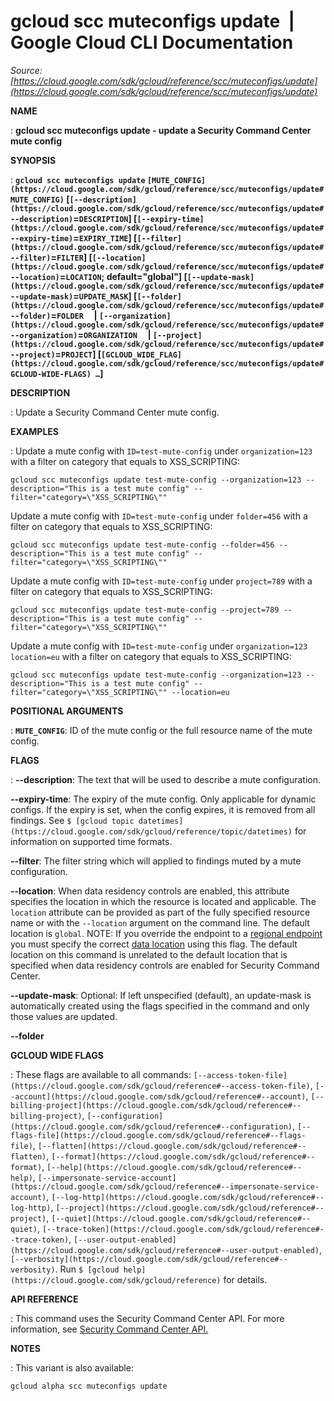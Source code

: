 # gcloud scc muteconfigs update  |  Google Cloud CLI Documentation

*Source: [https://cloud.google.com/sdk/gcloud/reference/scc/muteconfigs/update](https://cloud.google.com/sdk/gcloud/reference/scc/muteconfigs/update)*

**NAME**

: **gcloud scc muteconfigs update - update a Security Command Center mute config**

**SYNOPSIS**

: **`gcloud scc muteconfigs update` `[MUTE_CONFIG](https://cloud.google.com/sdk/gcloud/reference/scc/muteconfigs/update#MUTE_CONFIG)` [`[--description](https://cloud.google.com/sdk/gcloud/reference/scc/muteconfigs/update#--description)`=`DESCRIPTION`] [`[--expiry-time](https://cloud.google.com/sdk/gcloud/reference/scc/muteconfigs/update#--expiry-time)`=`EXPIRY_TIME`] [`[--filter](https://cloud.google.com/sdk/gcloud/reference/scc/muteconfigs/update#--filter)`=`FILTER`] [`[--location](https://cloud.google.com/sdk/gcloud/reference/scc/muteconfigs/update#--location)`=`LOCATION`; default="global"] [`[--update-mask](https://cloud.google.com/sdk/gcloud/reference/scc/muteconfigs/update#--update-mask)`=`UPDATE_MASK`] [`[--folder](https://cloud.google.com/sdk/gcloud/reference/scc/muteconfigs/update#--folder)`=`FOLDER`     | `[--organization](https://cloud.google.com/sdk/gcloud/reference/scc/muteconfigs/update#--organization)`=`ORGANIZATION`     | `[--project](https://cloud.google.com/sdk/gcloud/reference/scc/muteconfigs/update#--project)`=`PROJECT`] [`[GCLOUD_WIDE_FLAG](https://cloud.google.com/sdk/gcloud/reference/scc/muteconfigs/update#GCLOUD-WIDE-FLAGS) …`]**

**DESCRIPTION**

: Update a Security Command Center mute config.

**EXAMPLES**

: Update a mute config with
``ID=test-mute-config`` under
``organization=123`` with a filter on category
that equals to XSS_SCRIPTING:

```
gcloud scc muteconfigs update test-mute-config --organization=123 --description="This is a test mute config" --filter="category=\"XSS_SCRIPTING\""
```

Update a mute config with
``ID=test-mute-config`` under
``folder=456`` with a filter on category that
equals to XSS_SCRIPTING:

```
gcloud scc muteconfigs update test-mute-config --folder=456 --description="This is a test mute config" --filter="category=\"XSS_SCRIPTING\""
```

Update a mute config with
``ID=test-mute-config`` under
``project=789`` with a filter on category that
equals to XSS_SCRIPTING:

```
gcloud scc muteconfigs update test-mute-config --project=789 --description="This is a test mute config" --filter="category=\"XSS_SCRIPTING\""
```

Update a mute config with
``ID=test-mute-config`` under
``organization=123`` `location=eu`
with a filter on category that equals to XSS_SCRIPTING:

```
gcloud scc muteconfigs update test-mute-config --organization=123 --description="This is a test mute config" --filter="category=\"XSS_SCRIPTING\"" --location=eu
```

**POSITIONAL ARGUMENTS**

: **`MUTE_CONFIG`**:
ID of the mute config or the full resource name of the mute config.

**FLAGS**

: **--description**:
The text that will be used to describe a mute configuration.

**--expiry-time**:
The expiry of the mute config. Only applicable for dynamic configs. If the
expiry is set, when the config expires, it is removed from all findings. See
`$ [gcloud topic
datetimes](https://cloud.google.com/sdk/gcloud/reference/topic/datetimes)` for information on supported time formats.

**--filter**:
The filter string which will applied to findings muted by a mute configuration.

**--location**:
When data residency controls are enabled, this attribute specifies the location
in which the resource is located and applicable. The `location`
attribute can be provided as part of the fully specified resource name or with
the `--location` argument on the command line. The default location
is `global`. NOTE: If you override the endpoint to a [regional
endpoint](https://cloud.google.com/security-command-center/docs/reference/rest/index.html?rep_location=global#regional-service-endpoint) you must specify the correct [data
location](https://cloud.google.com/security-command-center/docs/data-residency-support#locations) using this flag. The default location on this command is unrelated
to the default location that is specified when data residency controls are
enabled for Security Command Center.

**--update-mask**:
Optional: If left unspecified (default), an update-mask is automatically created
using the flags specified in the command and only those values are updated.

**--folder**

**GCLOUD WIDE FLAGS**

: These flags are available to all commands: `[--access-token-file](https://cloud.google.com/sdk/gcloud/reference#--access-token-file)`,
`[--account](https://cloud.google.com/sdk/gcloud/reference#--account)`, `[--billing-project](https://cloud.google.com/sdk/gcloud/reference#--billing-project)`,
`[--configuration](https://cloud.google.com/sdk/gcloud/reference#--configuration)`,
`[--flags-file](https://cloud.google.com/sdk/gcloud/reference#--flags-file)`,
`[--flatten](https://cloud.google.com/sdk/gcloud/reference#--flatten)`, `[--format](https://cloud.google.com/sdk/gcloud/reference#--format)`, `[--help](https://cloud.google.com/sdk/gcloud/reference#--help)`, `[--impersonate-service-account](https://cloud.google.com/sdk/gcloud/reference#--impersonate-service-account)`,
`[--log-http](https://cloud.google.com/sdk/gcloud/reference#--log-http)`,
`[--project](https://cloud.google.com/sdk/gcloud/reference#--project)`, `[--quiet](https://cloud.google.com/sdk/gcloud/reference#--quiet)`, `[--trace-token](https://cloud.google.com/sdk/gcloud/reference#--trace-token)`, `[--user-output-enabled](https://cloud.google.com/sdk/gcloud/reference#--user-output-enabled)`,
`[--verbosity](https://cloud.google.com/sdk/gcloud/reference#--verbosity)`.
Run `$ [gcloud help](https://cloud.google.com/sdk/gcloud/reference)` for details.

**API REFERENCE**

: This command uses the Security Command Center API. For more information, see [Security
Command Center API.](https://cloud.google.com/security-command-center/docs/reference/rest)

**NOTES**

: This variant is also available:

```
gcloud alpha scc muteconfigs update
```